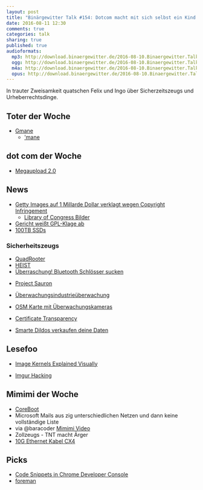 ```yaml
---
layout: post
title: "Binärgewitter Talk #154: Dotcom macht mit sich selbst ein Kind und es ist großartig"
date: 2016-08-11 12:30
comments: true
categories: talk
sharing: true
published: true
audioformats:
  mp3: http://download.binaergewitter.de/2016-08-10.Binaergewitter.Talk.154.mp3
  ogg: http://download.binaergewitter.de/2016-08-10.Binaergewitter.Talk.154.ogg
  m4a: http://download.binaergewitter.de/2016-08-10.Binaergewitter.Talk.154.m4a
  opus: http://download.binaergewitter.de/2016-08-10.Binaergewitter.Talk.154.opus
---
```

In trauter Zweisamkeit quatschen Felix und Ingo über Sicherzeitszeugs und Urheberrechtsdinge.


## Toter der Woche
* [Gmane]( https://developers.slashdot.org/story/16/07/28/2059249/the-end-of-gmane )
  * ['mane]( https://web.archive.org/web/20160708090159/http://gmane.org/faq.php )

## dot com der Woche
* [Megaupload 2.0]( http://www.heise.de/newsticker/meldung/Kim-Dotcom-verkuendet-Starttermin-fuer-Megaupload-2-0-3288967.html )

## News
* [Getty Images auf 1 Millarde Dollar verklagt wegen Copyright Infringement]( http://petapixel.com/2016/07/27/photographer-suing-getty-images-1-billion/ )
  * [Library of Congress Bilder]( https://www.loc.gov/rr/print/ )
* [Gericht weißt GPL-Klage ab]( http://www.heise.de/newsticker/meldung/GPL-Klage-gegen-VMware-abgewiesen-3291188.html )
* [100TB SSDs]( http://www.heise.de/newsticker/meldung/Ueber-100-TByte-Toshiba-plant-wirklich-grosse-SSDs-3292008.html )

### Sicherheitszeugs
* [QuadRooter]( http://www.heise.de/newsticker/meldung/QuadRooter-Verwundbare-LTE-Chips-sollen-ueber-900-Millionen-Android-Geraete-gefaehrden-3289647.html )
* [HEIST]( http://www.heise.de/newsticker/meldung/HEIST-Wiederbelebter-Angriff-auf-HTTPS-vorgestellt-3287786.html )
* [Überraschung! Bluetooth Schlösser sucken]( http://www.theregister.co.uk/2016/08/08/using_a_smart_bluetooth_lock_to_protect_your_valuables_youre_an_idiot/ )
- [Project Sauron]( https://securelist.com/analysis/publications/75533/faq-the-projectsauron-apt/ )

* [Überwachungsindustrieüberwachung]( http://www.theverge.com/2016/8/1/12340348/surveillance-industry-index-database-privacy-international )
* [OSM Karte mit Überwachungskameras]( https://kamba4.crux.uberspace.de/ )

* [Certificate Transparency]( https://isc.sans.edu/forums/diary/The+Dark+Side+of+Certificate+Transparency/21329/ )
- [Smarte Dildos verkaufen deine Daten]( https://yro.slashdot.org/story/16/08/10/1527259/popular-sex-toy-caught-sending-intimate-data-to-manufacturer )

## Lesefoo
- [Image Kernels Explained Visually]( http://setosa.io/ev/image-kernels/ )
* [Imgur Hacking]( https://medium.com/@nmalcolm/hacking-imgur-for-fun-and-profit-3b2ec30c9463#.ii5nnnty5 )

## Mimimi der Woche
* [CoreBoot]( https://www.coreboot.org )
* Microsoft Mails aus zig unterschiedlichen Netzen und dann keine vollständige Liste
* via @baracoder [Mimimi Video](https://www.youtube.com/watch?v=2L5kr3Nrliw&feature=youtu.be )
* Zollzeugs - TNT macht Ärger
* [10G Ethernet Kabel CX4]( http://amzn.to/2bkzFbm )

## Picks

- [Code Snippets in Chrome Developer Console]( http://www.alexkras.com/using-code-snippets-to-test-save-and-reuse-javascript-code-in-chrome-developer-tools/ )
- [foreman](https://theforeman.org/ )

